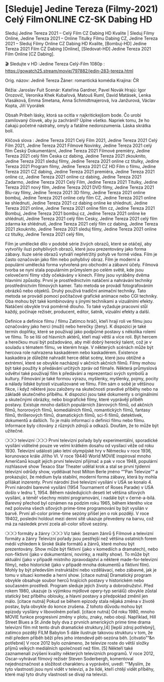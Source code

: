 # [Sleduje] Jedine Tereza (Filmy-2021) Celý Film ONLINE CZ-SK Dabing HD

Sleduj Jedine Tereza 2021 – Celý Film CZ Dabing HD Kvalite | Sleduj Filmy Online, Jedine Tereza 2021 – Online Titulky Filmu Dabing CZ, Jedine Tereza 2021 – Sleduj Filmy Online CZ Dabing HD Kvalite, [Bombuj-HD] Jedine Tereza 2021 Film CZ Dabing [Online], [Sledovat-HD] Jedine Tereza 2021 Film Online [CZ Dabing].

🎬 Sledujte v HD :Jedine Tereza Celý-Film 1080p : https://gowatch25.stream/movie/797882/jedin-283-tereza.html

Orig. názov: Jedině Tereza
Žáner: romantická komédia
Krajina: ČR

Réžia: Jaroslav Fuit
Scenár: Kateřina Gardner, Pavel Novák
Hrajú: Igor Orozovič, Veronika Khek Kubařová, Matouš Ruml, David Matásek, Lenka Vlasáková, Emma Smetana, Anna Schmidtmajerová, Iva Janžurová, Václav Kopta, Jiří Vyorálek

Obsah
Príbeh lásky, ktorá sa ocitla v najkritickejšom bode. Čo urobí zamilovaný človek, aby ju zachránil? Úplne všetko. Napriek tomu, že ho čakajú početné nástrahy, omyly a fatálne nedorozumenia. Láska skrátka bolí.

Klíčová slova :
Jedine Tereza 2021 Celý Film 2021,
Jedine Tereza 2021 Celý Film 2021,
Jedine Tereza 2021 Filmové Novinky,
Jedine Tereza 2021 celý film Český Dokumentární,
Jedine Tereza 2021 Filmové premiéry,
Jedine Tereza 2021 celý film Česka cz dabing,
Jedine Tereza 2021 zkouknito,
Jedine Tereza 2021 sleduj filmy,
Jedine Tereza 2021 online cz titulky,
Jedine Tereza 2021 Program filmy,
Jedine Tereza 2021 CZ HD Film o filmu,
Jedine Tereza 2021 CZ dabing,
Jedine Tereza 2021 premiéra,
Jedine Tereza 2021 online cz,
Jedine Tereza 2021 online cz dabing,
Jedine Tereza 2021 Zadarmo,
Jedine Tereza 2021 Celý Film,
Jedine Tereza 2021 Titulky,
Jedine Tereza 2021 nový film,
Jedine Tereza 2021 DVD filmy,
Jedine Tereza 2021 Blu-ray filmy,
Jedine Tereza 2021 3D filmy,
Jedine Tereza 2021 online bombuj,
Jedine Tereza 2021 online cely film CZ,
Jedine Tereza 2021 online ke shlednuti,
Jedine Tereza 2021 cz dabing online ke shlednuti,
Jedine Tereza 2021 online,
Jedine Tereza 2021 online film cz,
Jedine Tereza 2021 Bombuj,
Jedine Tereza 2021 bombuj cz,
Jedine Tereza 2021 online ke shlédnutí,
Jedine Tereza 2021 celý film Cesky,
Jedine Tereza 2021 celý film zdarma ke shlédnutí,
Jedine Tereza 2021 celý film cz dabing,
Jedine Tereza 2021 zkouknito,
Jedine Tereza 2021 sleduj filmy,
Jedine Tereza 2021 online cz titulky,
Jedine Tereza 2021 celý film,

Film je umělecké dílo v podobě série živých obrazů, které se otáčejí, aby vytvořily iluzi pohyblivých obrazů, které jsou prezentovány jako forma zábavy. Iluze série obrazů vytváří nepřetržitý pohyb ve formě videa. Film je často označován jako film nebo pohyblivý obraz. Film je moderní a populární umělecká forma vytvořená pro obchodní a zábavní účely. Filmová tvorba se nyní stala populárním průmyslem po celém světě, kde jsou celovečerní filmy vždy očekávány v kinech.
Filmy jsou vyráběny dvěma hlavními způsoby. První je prostřednictvím natáčení a nahrávání techniky prostřednictvím filmových kamer. Tato metoda se provádí fotografováním obrázků nebo objektů. Druhý používá tradiční animační techniky. Tato metoda se provádí pomocí počítačové grafické animace nebo CGI techniky. Oba mohou být také kombinovány s jinými technikami a vizuálními efekty. Natáčení obvykle trvá poměrně dlouho. To také vyžaduje pracovní stůl každý, počínaje režisér, producent, editor, šatník, vizuální efekty a další.

Definice a definice filmu / filmu
Zatímco hráči, kteří hrají roli ve filmu jsou označovány jako herci (muži) nebo herečky (ženy). K dispozici je také termín doplňky, které se používají jako podpůrné postavy s několika rolemi ve filmu. To se liší od hlavních aktérů, kteří mají větší a více rolí. Být hercem a herečkou musí být požadováno, aby měl dobrý herecký talent, což je v souladu s tématem filmu, ve kterém hraje. V některých scénách může být hercova role nahrazena kaskadérem nebo kaskadérem. Existence kaskadéra je důležité nahradit herce dělat scény, které jsou obtížné a extrémní, které se obvykle nacházejí v akčních akčních filmů.
Filmy mohou být také použity k předávání určitých zpráv od filmaře. Některá průmyslová odvětví také používají film k předávání a reprezentaci svých symbolů a kultury. Filmování je také formou výrazu, myšlenky, myšlenky, pojmy, pocity a nálady lidské bytosti vizualizované ve filmu. Film sám o sobě je většinou fikce, i když některé jsou založeny na skutečnosti pravdivé příběhy nebo na základě skutečného příběhu.
K dispozici jsou také dokumenty s originálními a skutečnými obrázky, nebo biografické filmy, které vyprávějí příběh postavy. Existuje mnoho dalších populárních žánrových filmů, od akčních filmů, hororových filmů, komediálních filmů, romantických filmů, fantasy filmů, thrillerových filmů, dramatických filmů, sci-fi filmů, detektivek, dokumentů a dalších.
To je málo informací o definici filmu nebo filmu. Informace byly citovány z různých zdrojů a odkazů. Doufám, že to může být užitečné.

❍❍❍ televizní ❍❍❍
První televizní pořady byly experimentální, sporadické vysílání viditelné pouze ve velmi krátkém dosahu od vysílací věže od roku 1930. Televizní události jako letní olympijské hry v Německu v roce 1936, korunovace krále Jiřího VI. V roce 19440 World MOVIE inspiroval mnoho Američanů koupit jejich první televizní přijímač a pak v roce 1948, populární rozhlasové show Texaco Star Theater udělal krok a stal se první týdenní televizní odrůdy show, vydělávat host Milton Berle jméno “"Pan Televize”“ a prokazující, že médium byla stabilní, moderní forma zábavy, která by mohla přilákat inzerenty. První národní živé televizní vysílání v USA se konalo 4.
První národní barevné vysílání (1954 Tournament of Roses Parade) v USA došlo v lednu 1, 1954. Během následujících deseti let většina síťových vysílání, a téměř všechny místní programování, i nadále být v černé-a-bílá. Barevný přechod byl oznámen na podzim roku 1965, během kterého více než polovina všech síťových prime-time programování by být vysílán v barvě. První all-color prime-time sezóny přišel jen o rok později. V roce 19402, poslední holdout mezi denní sítě ukazuje převedeny na barvu, což má za následek první zcela all-color síťové sezóny.

❍❍❍ formáty a žánry ❍❍❍
Viz také: Seznam žánrů § Filmové a televizní formáty a žánry
Televizní pořady jsou pestřejší než většina ostatních forem médií vzhledem k široké škále formátů a žánrů, které mohou být prezentovány. Show může být fiktivní (jako v komediích a dramatech), nebo non-fiktivní (jako v dokumentární, novinky, a reality show). To může být aktuální (jako v případě místního zpravodajství a některé made-for-televizní filmy), nebo historické (jako v případě mnoha dokumentů a fiktivní film). Mohly by být především instruktážní nebo vzdělávací, nebo zábavné, jak je tomu v situaci komedie a herní show. [citace nutná]
Dramatický program obvykle obsahuje soubor herců hrajících postavy v historickém nebo současném prostředí. Program sleduje jejich životy a dobrodružství. Před rokem 1980, ukazuje (s výjimkou mýdlové opery-typ seriálů) obvykle zůstal statický bez příběhu oblouky, a hlavní postavy a předpoklad změnil jen málo. [citace nutná] Pokud se během epizody stala nějaká změna v životě postav, byla obvykle do konce zrušena. Z tohoto důvodu mohou být epizody vysílány v libovolném pořadí. [citace nutná] Od roku 1980, mnoho MOVIE funkce progresivní změny v plotu, znaky, nebo obojí. Například, Hill Street Blues a St Jinde byly dva z prvních amerických prime time drama televizní film mít tento druh dramatické struktury,[4] [lepší zdroj potřebný], zatímco později FILM Babylon 5 dále ilustruje takovou strukturu v tom, že měl předem příběh běží přes jeho intendevd pět-sezóna běh. [citvatio”“&n potřebné]
V roce 2012 bylo oznámeno, že televize roste do větší složky příjmů velkých mediálních společností než film. [5] Někteří také zaznamenali zvýšení kvality některých televizních programů. V roce 2012, Oscar-vyhrávat filmový režisér Steven Soderbergh, komentoval nejednoznačnost a složitost charakteru a vyprávění, uvedl: ”“Myslím, že tyto vlastnosti jsou nyní vidět v televizi, a že lidé, kteří chtějí vidět příběhy, které mají tyto druhy vlastností se dívají na televizi.

